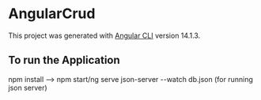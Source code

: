 # AngularCrud

This project was generated with [Angular CLI](https://github.com/angular/angular-cli) version 14.1.3.

## To run the Application

npm install --> npm start/ng serve
json-server --watch db.json (for running json server)

